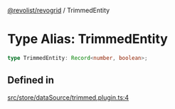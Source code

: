 [@revolist/revogrid](README.md) / TrimmedEntity

# Type Alias: TrimmedEntity

```ts
type TrimmedEntity: Record<number, boolean>;
```

## Defined in

[src/store/dataSource/trimmed.plugin.ts:4](https://github.com/revolist/revogrid/blob/39cfd614966a26ee6ce63b18984e6b24b2874cc5/src/store/dataSource/trimmed.plugin.ts#L4)
